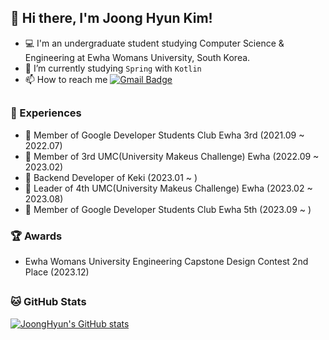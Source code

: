 ## 👋 Hi there, I'm Joong Hyun Kim!
- 💻 I'm an undergraduate student studying Computer Science & Engineering at Ewha Womans University, South Korea. 
- 🌱 I’m currently studying `Spring` with `Kotlin`
- 📫 How to reach me  [![Gmail Badge](https://img.shields.io/badge/Gmail-D14836?style=flat&logo=Gmail&logoColor=white)](mailto:jooongh.k@gmail.com)

##

### 🔭 Experiences
- 🚀 Member of Google Developer Students Club Ewha 3rd (2021.09 ~ 2022.07)
- 🦠 Member of 3rd UMC(University Makeus Challenge) Ewha (2022.09 ~ 2023.02)
- 🍰 Backend Developer of Keki (2023.01 ~ )
- 🦠 Leader of 4th UMC(University Makeus Challenge) Ewha (2023.02 ~ 2023.08)
- 🚀 Member of Google Developer Students Club Ewha 5th (2023.09 ~ )


### 🏆 Awards
- Ewha Womans University Engineering Capstone Design Contest 2nd Place (2023.12)

##

### 🐱 GitHub Stats
[![JoongHyun's GitHub stats](https://github-readme-stats.vercel.app/api?username=JoongHyun-Kim&theme=vue&show_icons=true)](https://github.com/JoongHyun-Kim/github-readme-stats)
